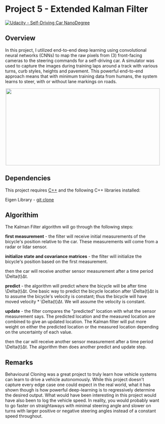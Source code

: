 # Project 5 - Extended Kalman Filter

[![Udacity - Self-Driving Car NanoDegree](https://s3.amazonaws.com/udacity-sdc/github/shield-carnd.svg)](http://www.udacity.com/drive)  

Overview
---

In this project, I utilized end-to-end deep learning using convolutional neural networks (CNNs) to map the raw pixels from (3) front-facing cameras to the steering commands for a self-driving car. A simulator was used to capture the images during training laps around a track with various turns, curb styles, heights and pavement. This powerful end-to-end approach means that with minimum training data from humans, the system learns to steer, with or without lane markings on roads.

<p align="center">
<img width="500" height="250" src="https://github.com/silverwhere/Self-Driving-Car-Nanodegree---Udacity/blob/main/Project%205%20-%20Extended%20Kalman%20Filter/kalman_filter_map.png"
</p>



Dependencies
---

This project requires [C++](https://isocpp.org/) and the following C++ libraries installed:  
  
  Eigen Library - [git clone](https://gitlab.com/libeigen/eigen.git)  
 
Algorithim
---

The Kalman Filter algorithm will go through the following steps:  

**first measurement** - the filter will receive initial measurements of the bicycle's position relative to the car. These measurements will come from a radar or lidar sensor.  


**initialize state and covariance matrices** - the filter will initialize the bicycle's position based on the first measurement.  

then the car will receive another sensor measurement after a time period \Delta{t}Δt. 

**predict** - the algorithm will predict where the bicycle will be after time \Delta{t}Δt. One basic way to predict the bicycle location after \Delta{t}Δt is to assume the bicycle's velocity is constant; thus the bicycle will have moved velocity * \Delta{t}Δt.  We will assume the velocity is constant.  

**update** - the filter compares the "predicted" location with what the sensor measurement says. The predicted location and the measured location are combined to give an updated location. The Kalman filter will put more weight on either the predicted location or the measured location depending on the uncertainty of each value.  

then the car will receive another sensor measurement after a time period \Delta{t}Δt. The algorithm then does another predict and update step.
 
  
Remarks
---

Behavioural Cloning was a great project to truly learn how vehicle systems can learn to drive a vehicle autonomously.  While this project doesn't capture every edge case one could expect in the real world, what it has shown though is how powerful deep-learning is to regressively determine the desired output.  What would have been interesting in this project would have also been to log the vehicle speed.  In reality, you would probably want to go faster on straightaways with minimal steering angle and slower on turns with larger positive or negative steering angles instead of a constant speed throughout.   
